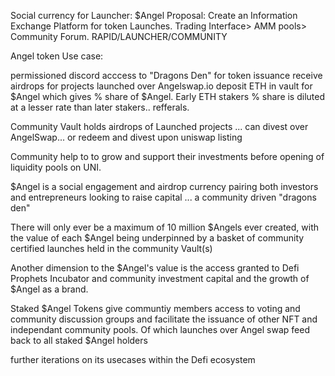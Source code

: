 Social currency for Launcher: $Angel
Proposal:
Create an Information Exchange Platform for token Launches. Trading Interface> AMM pools> Community Forum.
RAPID/LAUNCHER/COMMUNITY

Angel token Use case:

permissioned discord acccess to "Dragons Den" for token issuance
receive airdrops for projects launched over Angelswap.io
deposit ETH in vault for $Angel which gives % share of $Angel. Early ETH stakers % share is diluted at a lesser rate than later stakers.. refferals.  
 



Community Vault holds airdrops of Launched projects ... can divest over AngelSwap... or redeem and divest upon uniswap listing 

Community help to to grow and support their investments before opening of liquidity pools on UNI.

$Angel is a social engagement and airdrop currency pairing both investors and entrepreneurs looking to raise capital ... a community driven "dragons den" 
 
There will only ever be a maximum of 10 million $Angels ever created, with the value of each $Angel being underpinned by a basket of community certified launches held in the community Vault(s)
 
Another dimension to the $Angel's value is the access granted to Defi Prophets Incubator and community investment capital and the growth of $Angel as a brand.

Staked $Angel Tokens give communtiy members access to voting and community discussion groups and facilitate the issuance of other NFT and independant community pools. Of which launches over  Angel swap feed back to all staked $Angel holders

further iterations on its usecases within the Defi ecosystem
